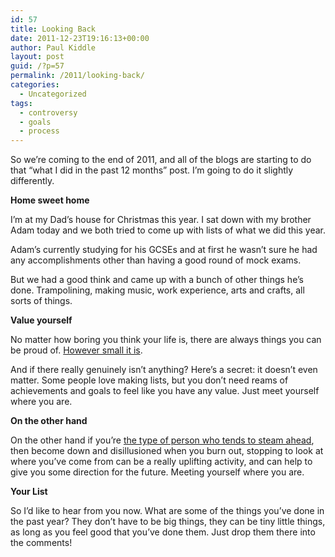 ```yaml
---
id: 57
title: Looking Back
date: 2011-12-23T19:16:13+00:00
author: Paul Kiddle
layout: post
guid: /?p=57
permalink: /2011/looking-back/
categories:
  - Uncategorized
tags:
  - controversy
  - goals
  - process
---
```

So we&#8217;re coming to the end of 2011, and all of the blogs are starting to do that &#8220;what I did in the past 12 months&#8221; post. I&#8217;m going to do it slightly differently.

**Home sweet home**

I&#8217;m at my Dad&#8217;s house for Christmas this year. I sat down with my brother Adam today and we both tried to come up with lists of what we did this year.

Adam&#8217;s currently studying for his GCSEs and at first he wasn&#8217;t sure he had any accomplishments other than having a good round of mock exams.

But we had a good think and came up with a bunch of other things he&#8217;s done. Trampolining, making music, work experience, arts and crafts, all sorts of things.

**Value yourself**

No matter how boring you think your life is, there are always things you can be proud of. [However small it is](/2011/on-big-bad-beasts-and-cool-little-things/ "On Big Bad Beasts and Cool Little Things").

And if there really genuinely isn&#8217;t anything? Here&#8217;s a secret: it doesn&#8217;t even matter. Some people love making lists, but you don&#8217;t need reams of achievements and goals to feel like you have any value. Just meet yourself where you are.

**On the other hand**

On the other hand if you&#8217;re [the type of person who tends to steam ahead](/2011/set-sail-for-your-destiny/ "Set Sail For Your Destiny"), then become down and disillusioned when you burn out, stopping to look at where you&#8217;ve come from can be a really uplifting activity, and can help to give you some direction for the future. Meeting yourself where you are.

**Your List**

So I&#8217;d like to hear from you now. What are some of the things you&#8217;ve done in the past year? They don&#8217;t have to be big things, they can be tiny little things, as long as you feel good that you&#8217;ve done them. Just drop them there into the comments!